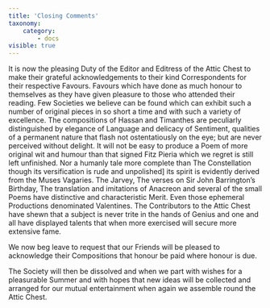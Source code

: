 ```yaml
---
title: 'Closing Comments'
taxonomy:
    category:
        - docs
visible: true
---
```


It is now the pleasing Duty of the Editor and Editress of the Attic Chest to make their grateful acknowledgements to their kind Correspondents for their respective Favours. Favours which have done as much honour to themselves as they have given pleasure to those who attended their reading. Few Societies we believe can be found which can exhibit such a number of original pieces in so short a time and with such a variety of excellence. The compositions of Hassan and Timanthes are peculiarly distinguished by elegance of Language and delicacy of Sentiment, qualities of a permanent nature that flash not ostentatiously on the eye; but are never perceived without delight. It will not be easy to produce a Poem of more original wit and humour than that signed Fitz Pieria which we regret is still left unfinished. Nor a <span data-tippy="human" class="green">humanly</span> tale more complete than The Constellation though its versification is rude and unpolished] its spirit is evidently derived from the Muses Vagaries. The Jarvey, The verses on Sir John Barrington’s Birthday, The translation and imitations of Anacreon and several of the small Poems have distinctive and characteristic Merit. Even those ephemeral Productions denominated Valentines. The Contributors to the Attic Chest have shewn that a subject is never trite in the hands of Genius and one and all have displayed talents that when more exercised will secure more extensive fame.

We now beg leave to request that our Friends will be pleased to acknowledge their Compositions that honour be paid where honour is due.

The Society will then be dissolved and when we part with wishes for a pleasurable Summer and with hopes that new ideas will be collected and arranged for our mutual entertainment when again we assemble round the Attic Chest.